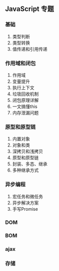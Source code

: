## JavaScript 专题

### 基础

1. 类型判断
3. 类型转换
3. 值传递和引用传递

### 作用域和闭包

1. 作用域
2. 变量提升
3. 执行上下文
4. 垃圾回收机制
6. 闭包原理详解
6. 一文搞懂this
7. 内存泄漏问题

### 原型和原型链

1. 内置对象
2. 对象和类
3. 深拷贝和浅拷贝
4. 原型和原型链
5. 封装、多态、继承
6. 多种继承方式

### 异步编程

1. 宏任务和微任务
2. 异步解决方案
3. 手写Promise

### DOM
### BOM
### ajax
### 存储



